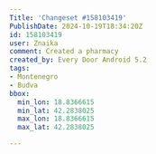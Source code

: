 ```yaml
---
Title: 'Changeset #158103419'
PublishDate: 2024-10-19T18:34:20Z
id: 158103419
user: Znaika
comment: Created a pharmacy
created_by: Every Door Android 5.2
tags:
- Montenegro
- Budva
bbox:
  min_lon: 18.8366615
  min_lat: 42.2838025
  max_lon: 18.8366615
  max_lat: 42.2838025

---
```

